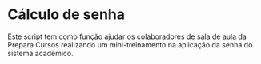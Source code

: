 # Cálculo de senha

Este script tem como função ajudar os colaboradores de sala de aula da Prepara Cursos realizando um mini-treinamento na aplicação da senha do sistema acadêmico.


